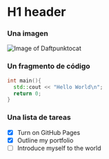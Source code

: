 # H1 header
### Una imagen
![Image of Daftpunktocat](https://octodex.github.com/images/universetocat.png)

### Un fragmento de código
``` cpp
int main(){
  std::cout << "Hello World\n";
  return 0;
}
```

### Una lista de tareas
- [x] Turn on GitHub Pages
- [x] Outline my portfolio
- [ ] Introduce myself to the world
